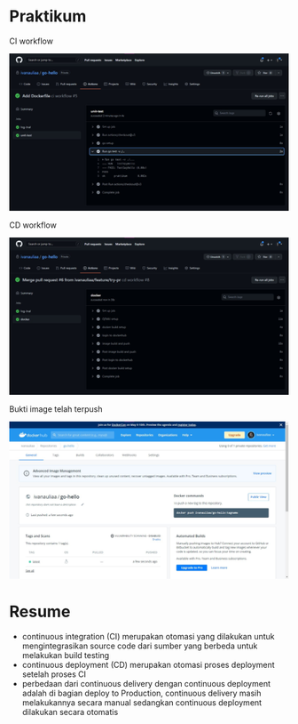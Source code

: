 # Praktikum

CI workflow

![](./screenshots/Screenshot%202022-04-25%20131534.jpg)

CD workflow

![](./screenshots/Screenshot%202022-04-25%20131456.jpg)

Bukti image telah terpush

![](./screenshots/Screenshot%202022-04-25%20131433.jpg)

# Resume

- continuous integration (CI) merupakan otomasi yang dilakukan untuk mengintegrasikan source code dari sumber yang berbeda untuk melakukan build testing
- continuous deployment (CD) merupakan otomasi proses deployment setelah proses CI
- perbedaan dari continuous delivery dengan continuous deployment adalah di bagian deploy to Production, continuous delivery masih melakukannya secara manual sedangkan continuous deployment dilakukan secara otomatis
